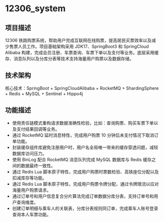 # 12306_system
## 项目描述
12306 铁路购票系统，帮助用户完成互联网在线购票，提高居民买票效率以及减少售票人员工作。项目基础架构采用 JDK17、SpringBoot3 和 SpringCloud Alibaba 构建，完成会员注册、车票查询、车票下单以及支付等业务。底层采用缓存、消息队列以及分库分表等技术支持海量用户购票以及数据存储。
## 技术架构
核心技术：SpringBoot + SpringCloudAlibaba + RocketMQ + ShardingSphere + Redis + MySQL + Sentinel + Hippo4j
## 功能描述
- 使用责任链模式重构请求数据准确性检验，比如：查询购票、购买车票下单以及支付结果回调等业务。
- 通过 RocketMQ 延时消息特性，完成用户购票 10 分钟后未支付情况下取消订单功能。
- 封装缓存组件库避免注册用户时，用户名全局唯一带来的缓存穿透问题，减轻数据库访问压力。
- 使用 BinLog 配合 RocketMQ 消息队列完成 MySQL 数据库与 Redis 缓存之间的数据最终一致性。
- 通过 Redis Lua 脚本原子特性，完成用户购票时票数检验、高铁座位分配以及扣减库存等功能。
- 通过 Redis Lua 脚本原子特性，完成用户购票令牌分配，通过令牌限流以应对海量用户购票请求。
- 通过订单号和用户信息复合分片算法完成订单数据分库分表，支持订单号和用户查询维度。
- 创建订单明细与乘车人的关联表，分库分表规则同订单，完成乘车人账号登录查询本人车票功能。
 
